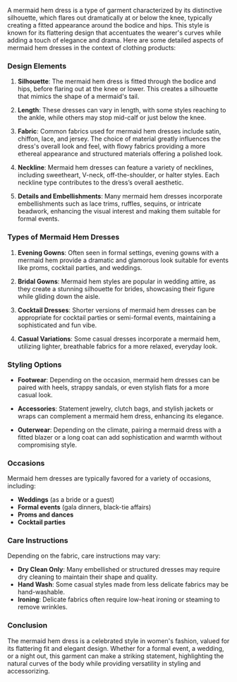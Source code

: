A mermaid hem dress is a type of garment characterized by its distinctive silhouette, which flares out dramatically at or below the knee, typically creating a fitted appearance around the bodice and hips. This style is known for its flattering design that accentuates the wearer's curves while adding a touch of elegance and drama. Here are some detailed aspects of mermaid hem dresses in the context of clothing products:

### Design Elements
1. **Silhouette**: The mermaid hem dress is fitted through the bodice and hips, before flaring out at the knee or lower. This creates a silhouette that mimics the shape of a mermaid's tail.
  
2. **Length**: These dresses can vary in length, with some styles reaching to the ankle, while others may stop mid-calf or just below the knee. 

3. **Fabric**: Common fabrics used for mermaid hem dresses include satin, chiffon, lace, and jersey. The choice of material greatly influences the dress's overall look and feel, with flowy fabrics providing a more ethereal appearance and structured materials offering a polished look.

4. **Neckline**: Mermaid hem dresses can feature a variety of necklines, including sweetheart, V-neck, off-the-shoulder, or halter styles. Each neckline type contributes to the dress’s overall aesthetic.

5. **Details and Embellishments**: Many mermaid hem dresses incorporate embellishments such as lace trims, ruffles, sequins, or intricate beadwork, enhancing the visual interest and making them suitable for formal events.

### Types of Mermaid Hem Dresses
1. **Evening Gowns**: Often seen in formal settings, evening gowns with a mermaid hem provide a dramatic and glamorous look suitable for events like proms, cocktail parties, and weddings.

2. **Bridal Gowns**: Mermaid hem styles are popular in wedding attire, as they create a stunning silhouette for brides, showcasing their figure while gliding down the aisle.

3. **Cocktail Dresses**: Shorter versions of mermaid hem dresses can be appropriate for cocktail parties or semi-formal events, maintaining a sophisticated and fun vibe.

4. **Casual Variations**: Some casual dresses incorporate a mermaid hem, utilizing lighter, breathable fabrics for a more relaxed, everyday look.

### Styling Options
- **Footwear**: Depending on the occasion, mermaid hem dresses can be paired with heels, strappy sandals, or even stylish flats for a more casual look.
  
- **Accessories**: Statement jewelry, clutch bags, and stylish jackets or wraps can complement a mermaid hem dress, enhancing its elegance.

- **Outerwear**: Depending on the climate, pairing a mermaid dress with a fitted blazer or a long coat can add sophistication and warmth without compromising style.

### Occasions
Mermaid hem dresses are typically favored for a variety of occasions, including:
- **Weddings** (as a bride or a guest)
- **Formal events** (gala dinners, black-tie affairs)
- **Proms and dances**
- **Cocktail parties**

### Care Instructions
Depending on the fabric, care instructions may vary:
- **Dry Clean Only**: Many embellished or structured dresses may require dry cleaning to maintain their shape and quality.
- **Hand Wash**: Some casual styles made from less delicate fabrics may be hand-washable.
- **Ironing**: Delicate fabrics often require low-heat ironing or steaming to remove wrinkles.

### Conclusion
The mermaid hem dress is a celebrated style in women's fashion, valued for its flattering fit and elegant design. Whether for a formal event, a wedding, or a night out, this garment can make a striking statement, highlighting the natural curves of the body while providing versatility in styling and accessorizing.